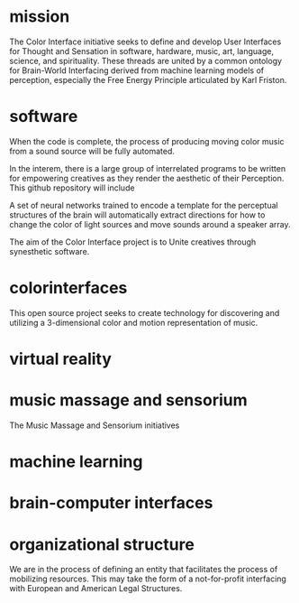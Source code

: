 # mission
The Color Interface initiative seeks to define and develop User Interfaces for Thought and Sensation in software, hardware, music, art, language, science, and spirituality. These threads are united by a common ontology for Brain-World Interfacing derived from machine learning models of perception, especially the Free Energy Principle articulated by Karl Friston. 

# software
When the code is complete, the process of producing moving color music from a sound source will be fully automated. 

In the interem, there is a large group of interrelated programs to be written for empowering creatives as they render the aesthetic of their Perception. This github repository will include 

A set of neural networks trained to encode a template for the perceptual structures of the brain will automatically extract directions for how to change the color of light sources and move sounds around a speaker array. 

The aim of the Color Interface project is to Unite creatives through synesthetic software. 

# colorinterfaces
This open source project seeks to create technology for discovering and utilizing a 3-dimensional color and motion representation of music. 

# virtual reality


# music massage and sensorium
The Music Massage and Sensorium initiatives 

# machine learning 

# brain-computer interfaces

# organizational structure
We are in the process of defining an entity that facilitates the process of mobilizing resources. This may take the form of a not-for-profit interfacing with European and American Legal Structures.
